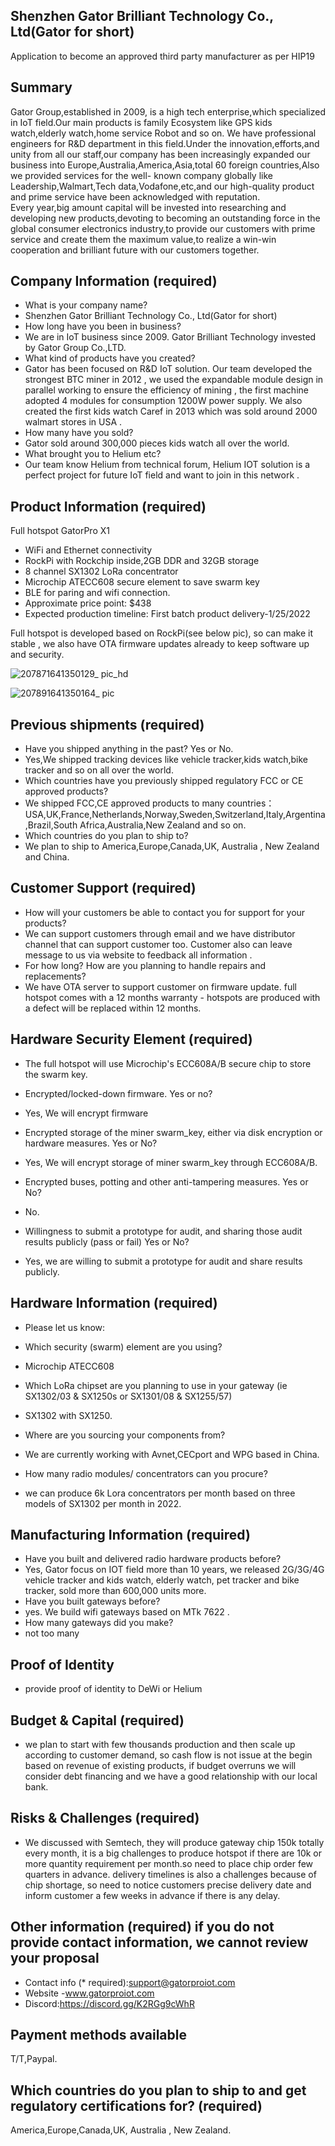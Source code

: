 ## Shenzhen Gator Brilliant Technology Co., Ltd(Gator for short)
Application to become an approved third party manufacturer as per HIP19
## Summary
Gator Group,established in 2009, is a high tech enterprise,which specialized in IoT field.Our main products is family Ecosystem like GPS kids watch,elderly watch,home service Robot and so on.
We have professional engineers for R&D department in this field.Under the innovation,efforts,and unity from all our staff,our company has been increasingly expanded our business into Europe,Australia,America,Asia,total 60 foreign countries,Also we provided services for the well- known company globally like Leadership,Walmart,Tech data,Vodafone,etc,and our high-quality product and prime service have been acknowledged with reputation.                                                           
Every year,big amount capital will be invested into researching and developing new products,devoting to becoming an outstanding force in the global consumer electronics industry,to provide our customers with prime service and create them the maximum value,to realize a win-win cooperation and brilliant future with our customers together.
## Company Information (required)
* What is your company name?
* Shenzhen Gator Brilliant Technology Co., Ltd(Gator for short)
* How long have you been in business? 
* We are in IoT business since 2009. Gator Brilliant Technology invested by Gator Group Co.,LTD.
* What kind of products have you created? 
* Gator has been focused on R&D IoT solution. Our team developed the strongest BTC miner in 2012 , we used the expandable module design in parallel working to ensure the efficiency of mining , the first machine adopted 4 modules for consumption 1200W power supply. We also created the first kids watch Caref in 2013 which was sold around 2000 walmart stores in USA .
* How many have you sold? 
* Gator sold around 300,000 pieces kids watch all over the world.
* What brought you to Helium etc? 
* Our team know Helium from technical forum, Helium IOT solution is a perfect project for future IoT field and want to join in this network .
## Product Information (required)
Full hotspot GatorPro X1
* WiFi and Ethernet connectivity                       
* RockPi with Rockchip inside,2GB DDR and 32GB storage
* 8 channel SX1302 LoRa concentrator
* Microchip ATECC608 secure element to save swarm key 
* BLE for paring and wifi connection.
* Approximate price point: $438
* Expected production timeline: First batch product delivery-1/25/2022


Full hotspot is developed based on RockPi(see below pic), so can make it stable , we also have OTA firmware updates already to keep software up and security.

![207871641350129_ pic_hd](https://user-images.githubusercontent.com/90736405/148151765-cfaad10b-e874-4ab7-8a30-9ef1b296ce2a.jpg)

![207891641350164_ pic](https://user-images.githubusercontent.com/90736405/148151844-bf15f8f6-3d4b-4302-9a1f-17c0246c27a4.jpg)

## Previous shipments (required)
* Have you shipped anything in the past? Yes or No.
* Yes,We shipped tracking devices like vehicle tracker,kids watch,bike tracker and so on all over the world.
* Which countries have you previously shipped regulatory FCC or CE approved products? 
* We shipped FCC,CE approved products to many countries：USA,UK,France,Netherlands,Norway,Sweden,Switzerland,Italy,Argentina,Brazil,South Africa,Australia,New Zealand and so on.
* Which countries do you plan to ship to? 
* We plan to ship to America,Europe,Canada,UK, Australia , New Zealand and China.
## Customer Support (required)
* How will your customers be able to contact you for support for your products? 
* We can support customers through email and we have distributor channel that can support customer too. Customer also can leave message to us via website to feedback all information . 
* For how long? How are you planning to handle repairs and replacements? 
* We have OTA server to support customer on firmware update. full hotspot comes with a 12 months warranty - hotspots are produced with a defect will be replaced within 12 months.

## Hardware Security Element (required)
* The full hotspot will use Microchip's ECC608A/B secure chip to store the swarm key.

* Encrypted/locked-down firmware. Yes or no? 
* Yes, We will encrypt firmware 
* Encrypted storage of the miner swarm_key, either via disk encryption or hardware measures. Yes or No?
* Yes, We will encrypt storage of miner swarm_key through ECC608A/B.
* Encrypted buses, potting and other anti-tampering measures. Yes or No?
* No.
* Willingness to submit a prototype for audit, and sharing those audit results publicly (pass or fail) Yes or No?
* Yes, we are willing to submit a prototype for audit and share results publicly.

## Hardware Information (required)
* Please let us know:

* Which security (swarm) element are you using? 
* Microchip ATECC608

* Which LoRa chipset are you planning to use in your gateway (ie SX1302/03 & SX1250s or SX1301/08 & SX1255/57) 
* SX1302 with SX1250.
 
* Where are you sourcing your components from? 
* We are currently working with Avnet,CECport and WPG based in China.

* How many radio modules/ concentrators can you procure? 
* we can produce 6k Lora concentrators per month based on three models of SX1302 per month in 2022.

## Manufacturing Information (required)
* Have you built and delivered radio hardware products before?
* Yes, Gator focus on IOT field more than 10 years, we released 2G/3G/4G vehicle tracker and kids watch, elderly watch, pet tracker and bike tracker, sold more than 600,000 units more.
* Have you built gateways before? 
* yes. We build wifi gateways based on MTk 7622 . 
* How many gateways did you make? 
* not too many

## Proof of Identity
* provide proof of identity to DeWi or Helium


## Budget & Capital (required)
* we plan to start with few thousands production and then scale up according to customer demand, so cash flow is not issue at the begin based on revenue of existing products, if budget overruns we will consider debt financing and we have a good relationship with our local bank. 
## Risks & Challenges (required)
* We discussed with Semtech, they will produce gateway chip 150k totally every month, it is a big challenges to produce hotspot if there are 10k or more quantity requirement per month.so need to place chip order few quarters in advance.  delivery timelines is also a challenges because of chip shortage, so need to notice customers precise delivery date and inform customer a few weeks in advance if there is any delay.

## Other information (required) if you do not provide contact information, we cannot review your proposal
* Contact info (* required):support@gatorproiot.com
* Website -www.gatorproiot.com
* Discord:https://discord.gg/K2RGg9cWhR

## Payment methods available 
T/T,Paypal.
## Which countries do you plan to ship to and get regulatory certifications for? (required)
America,Europe,Canada,UK, Australia , New Zealand.
